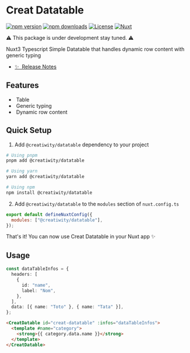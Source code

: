 # Creat Datatable

[![npm version][npm-version-src]][npm-version-href]
[![npm downloads][npm-downloads-src]][npm-downloads-href]
[![License][license-src]][license-href]
[![Nuxt][nuxt-src]][nuxt-href]

:warning: This package is under development stay tuned. :warning:

Nuxt3 Typescript Simple Datatable that handles dynamic row content with generic typing

- [✨ &nbsp;Release Notes](/CHANGELOG.md)

## Features

<!-- Highlight some of the features your module provide here -->

- &nbsp;Table
- &nbsp;Generic typing
- &nbsp;Dynamic row content

## Quick Setup

1. Add `@creatiwity/datatable` dependency to your project

```bash
# Using pnpm
pnpm add @creatiwity/datatable

# Using yarn
yarn add @creatiwity/datatable

# Using npm
npm install @creatiwity/datatable
```

2. Add `@creatiwity/datatable` to the `modules` section of `nuxt.config.ts`

```js
export default defineNuxtConfig({
  modules: ["@creatiwity/datatable"],
});
```

That's it! You can now use Creat Datatable in your Nuxt app ✨

## Usage

```ts
const dataTableInfos = {
  headers: [
    {
      id: "name",
      label: "Nom",
    },
  ],
  data: [{ name: "Toto" }, { name: "Tata" }],
};
```

```html
<CreatDatable id="creat-datatable" :infos="dataTableInfos">
  <template #name="category">
    <strong>{{ category.data.name }}</strong>
  </template>
</CreatDatable>
```

<!-- Badges -->

[npm-version-src]: https://img.shields.io/npm/v/@creatiwity/datatable/latest.svg?style=flat&colorA=18181B&colorB=28CF8D
[npm-version-href]: https://npmjs.com/package/@creatiwity/datatable
[npm-downloads-src]: https://img.shields.io/npm/dm/@creatiwity/datatable.svg?style=flat&colorA=18181B&colorB=28CF8D
[npm-downloads-href]: https://npmjs.com/package/@creatiwity/datatable
[license-src]: https://img.shields.io/npm/l/@creatiwity/datatable.svg?style=flat&colorA=18181B&colorB=28CF8D
[license-href]: https://npmjs.com/package/@creatiwity/datatable
[nuxt-src]: https://img.shields.io/badge/Nuxt-18181B?logo=nuxt.js
[nuxt-href]: https://nuxt.com
